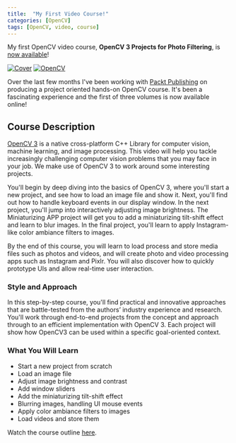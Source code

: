 ```yaml
---
title:  "My First Video Course!"
categories: [OpenCV]
tags: [OpenCV, video, course]
---
```

My first OpenCV video course, **OpenCV 3 Projects for Photo Filtering**, is [now available](https://www.packtpub.com/application-development/opencv-3-projects-photo-filtering-video)!

[![Cover](../../assets/V06945_MockupCover.png)](https://www.packtpub.com/application-development/opencv-3-projects-photo-filtering-video) [![OpenCV](../../assets/opencv_373.png)](http://opencv.org/)  

Over the last few months I've been working with [Packt Publishing](https://www.packtpub.com) on producing a project oriented hands-on OpenCV course. It's been a fascinating experience and the first of three volumes is now available online!  

## Course Description

[OpenCV 3](http://opencv.org/) is a native cross-platform C++ Library for computer vision, machine learning, and image processing. This video will help you tackle increasingly challenging computer vision problems that you may face in your job. We make use of OpenCV 3 to work around some interesting projects.

You'll begin by deep diving into the basics of OpenCV 3, where you'll start a new project, and see how to load an image file and show it. Next, you'll find out how to handle keyboard events in our display window. In the next project, you'll jump into interactively adjusting image brightness. The Miniaturizing APP project will get you to add a miniaturizing tilt-shift effect and learn to blur images. In the final project, you'll learn to apply Instagram-like color ambiance filters to images.

By the end of this course, you will learn to load process and store media files such as photos and videos, and will create photo and video processing apps such as Instagram and Pixlr. You will also discover how to quickly prototype UIs and allow real-time user interaction.

### Style and Approach

In this step-by-step course, you'll find practical and innovative approaches that are battle-tested from the authors’ industry experience and research. You'll work through end-to-end projects from the concept and approach through to an efficient implementation with OpenCV 3. Each project will show how OpenCV3 can be used within a specific goal-oriented context.

### What You Will Learn

- Start a new project from scratch
- Load an image file
- Adjust image brightness and contrast
- Add window sliders
- Add the miniaturizing tilt-shift effect
- Blurring images, handling UI mouse events
- Apply color ambiance filters to images
- Load videos and store them

Watch the course outline [here](https://www.packtpub.com/mapt/video/Application%20Development/9781787289055/23112/24567/the-course-overview).